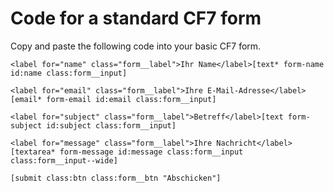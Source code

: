 # Code for a standard CF7 form
Copy and paste the following code into your basic CF7 form.

```
<label for="name" class="form__label">Ihr Name</label>[text* form-name id:name class:form__input]

<label for="email" class="form__label">Ihre E-Mail-Adresse</label>[email* form-email id:email class:form__input]

<label for="subject" class="form__label">Betreff</label>[text form-subject id:subject class:form__input]

<label for="message" class="form__label">Ihre Nachricht</label>[textarea* form-message id:message class:form__input class:form__input--wide]

[submit class:btn class:form__btn "Abschicken"]
```